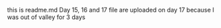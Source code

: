 this is readme.md
Day 15, 16 and 17 file are uploaded on day 17 because I was out of valley for 3 days
